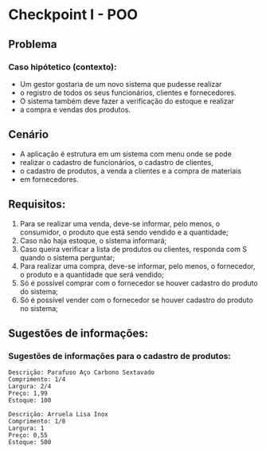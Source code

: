 # Checkpoint I - POO

## Problema
### Caso hipótetico (contexto):
- Um gestor gostaria de um novo sistema que pudesse realizar 
- o registro de todos os seus funcionários, clientes e fornecedores. 
- O sistema também deve fazer a verificação do estoque e realizar 
- a compra e vendas dos produtos.

## Cenário
- A aplicação é estrutura em um sistema com menu onde se pode 
- realizar o cadastro de funcionários, o cadastro de clientes, 
- o cadastro de produtos, a venda a clientes e a compra de materiais 
- em fornecedores.

## Requisitos:
1. Para se realizar uma venda, deve-se informar, pelo menos, o consumidor, o produto que está sendo vendido e a quantidade;
2. Caso não haja estoque, o sistema informará;
3. Caso queira verificar a lista de produtos ou clientes, responda com S quando o sistema perguntar;
4. Para realizar uma compra, deve-se informar, pelo menos, o fornecedor, o produto e a quantidade que será vendido;
5. Só é possível comprar com o fornecedor se houver cadastro do produto do sistema;
6. Só é possível vender com o fornecedor se houver cadastro do produto no sistema;

## Sugestões de informações:
### Sugestões de informações para o cadastro de produtos:
	
```
Descrição: Parafuso Aço Carbono Sextavado
Comprimento: 1/4
Largura: 2/4
Preço: 1,99
Estoque: 100

Descrição: Arruela Lisa Inox
Comprimento: 1/8
Largura: 1
Preço: 0,55
Estoque: 500
```


